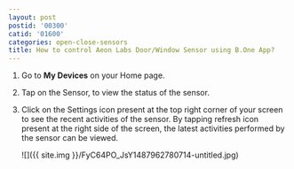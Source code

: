 ```yaml
---
layout: post
postid: '00300'
catid: '01600'
categories: open-close-sensors
title: How to control Aeon Labs Door/Window Sensor using B.One App?
---
```


1. Go to **My Devices** on your Home page.

2. Tap on the Sensor, to view the status of the sensor.

3. Click on the Settings icon present at the top right corner of your screen to see the recent activities of the sensor. By tapping refresh icon present at the right side of the screen, the latest activities performed by the sensor can be viewed.

    ![]({{ site.img }}/FyC64PO_JsY1487962780714-untitled.jpg)
